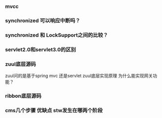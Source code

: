 ### mvcc 

### synchronized 可以响应中断吗？

### synchronized 和 LockSupport之间的比较？

### servlet2.0和servlet3.0的区别

### zuul底层源码
   zuul问的是基于spring mvc 还是servlet zuul底层实现原理 为什么能实现网关功能？
    

### ribbon底层源码

### cms几个步骤 优缺点 stw发生在哪两个阶段

### 